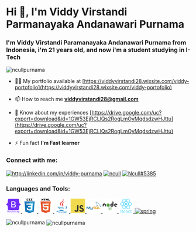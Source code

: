 <h1 align="left">Hi 👋, I'm Viddy Virstandi Parmanayaka Andanawari Purnama</h1>
<h3 align="left">I'm Viddy Virstandi Paramanayaka Andanawari Purnama from Indonesia, i'm 21 years old, and now i'm a student studying in I-Tech</h3>

<p align="left"> <img src="https://komarev.com/ghpvc/?username=ncullpurnama&label=Profile%20views&color=00ffee&style=flat-square" alt="ncullpurnama" /> </p>

- 👨‍💻 My portfolio available at [https://viddyvirstandi28.wixsite.com/viddy-portofolio](https://viddyvirstandi28.wixsite.com/viddy-portofolio)

- 📫 How to reach me **viddyvirstandi28@gmail.com**

- 📄 Know about my experiences [https://drive.google.com/uc?export=download&id=1GW53EjRCLlQs2RogLmOyMqdsdzwHJttu](https://drive.google.com/uc?export=download&id=1GW53EjRCLlQs2RogLmOyMqdsdzwHJttu)

- ⚡ Fun fact **I'm Fast learner**

<h3 align="left">Connect with me:</h3>
<p align="left">
<a href="http://linkedin.com/in/viddy-purnama" target="blank"><img align="center" src="https://raw.githubusercontent.com/rahuldkjain/github-profile-readme-generator/master/src/images/icons/Social/linked-in-alt.svg" alt="http://linkedin.com/in/viddy-purnama" height="30" width="40" /></a>
<a href="https://www.youtube.com/c/ncull" target="blank"><img align="center" src="https://raw.githubusercontent.com/rahuldkjain/github-profile-readme-generator/master/src/images/icons/Social/youtube.svg" alt="ncull" height="30" width="40" /></a>
<a href="discordapp.com/users/809261509808488459" target="blank"><img align="center" src="https://raw.githubusercontent.com/rahuldkjain/github-profile-readme-generator/master/src/images/icons/Social/discord.svg" alt="Ncull#5385" height="30" width="40" /></a>
</p>

<h3 align="left">Languages and Tools:</h3>
<p align="left"> <a href="https://getbootstrap.com" target="_blank" rel="noreferrer"> <img src="https://raw.githubusercontent.com/devicons/devicon/master/icons/bootstrap/bootstrap-plain-wordmark.svg" alt="bootstrap" width="40" height="40"/> </a> <a href="https://www.w3schools.com/css/" target="_blank" rel="noreferrer"> <img src="https://raw.githubusercontent.com/devicons/devicon/master/icons/css3/css3-original-wordmark.svg" alt="css3" width="40" height="40"/> </a> <a href="https://www.w3.org/html/" target="_blank" rel="noreferrer"> <img src="https://raw.githubusercontent.com/devicons/devicon/master/icons/html5/html5-original-wordmark.svg" alt="html5" width="40" height="40"/> </a> <a href="https://www.java.com" target="_blank" rel="noreferrer"> <img src="https://raw.githubusercontent.com/devicons/devicon/master/icons/java/java-original.svg" alt="java" width="40" height="40"/> </a> <a href="https://developer.mozilla.org/en-US/docs/Web/JavaScript" target="_blank" rel="noreferrer"> <img src="https://raw.githubusercontent.com/devicons/devicon/master/icons/javascript/javascript-original.svg" alt="javascript" width="40" height="40"/> </a> <a href="https://www.mysql.com/" target="_blank" rel="noreferrer"> <img src="https://raw.githubusercontent.com/devicons/devicon/master/icons/mysql/mysql-original-wordmark.svg" alt="mysql" width="40" height="40"/> </a> <a href="https://nodejs.org" target="_blank" rel="noreferrer"> <img src="https://raw.githubusercontent.com/devicons/devicon/master/icons/nodejs/nodejs-original-wordmark.svg" alt="nodejs" width="40" height="40"/> </a> <a href="https://reactjs.org/" target="_blank" rel="noreferrer"> <img src="https://raw.githubusercontent.com/devicons/devicon/master/icons/react/react-original-wordmark.svg" alt="react" width="40" height="40"/> </a> <a href="https://spring.io/" target="_blank" rel="noreferrer"> <img src="https://www.vectorlogo.zone/logos/springio/springio-icon.svg" alt="spring" width="40" height="40"/> </a> </p>

<p><img align="left" src="https://github-readme-stats.vercel.app/api/top-langs?username=ncullpurnama&show_icons=true&bg_color=00fffb&locale=en&layout=compact" alt="ncullpurnama" /></p>

<p>&nbsp;<img align="center" src="https://github-readme-stats.vercel.app/api?username=ncullpurnama&show_icons=true&bg_color=00ffe1&locale=en" alt="ncullpurnama" /></p>
